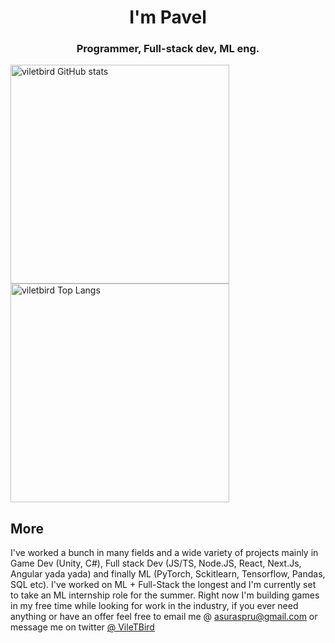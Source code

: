 <h1 align="center">I'm Pavel</h1>
<h3 align="center">Programmer, Full-stack dev, ML eng. </h3>

<p align='left'>
<img src="https://github-readme-stats.vercel.app/api?username=viletbird&show_icons=true&show=reviews,discussions_started,discussions_answered,prs_merged,prs_merged_percentage" alt="viletbird GitHub stats" height="350" />
<img src="https://github-readme-stats.vercel.app/api/top-langs/?username=viletbird&show_icons=true&layout=pie" alt="viletbird Top Langs" height="350" />
</p>

## More

I've worked a bunch in many fields and a wide variety of projects mainly in Game Dev (Unity, C#), Full stack Dev (JS/TS, Node.JS, React, Next.Js, Angular yada yada) and finally ML (PyTorch, Sckitlearn, Tensorflow, Pandas, SQL etc). I've worked on ML + Full-Stack the longest and I'm currently set to take an ML internship role for the summer. Right now I'm building games in my free time while looking for work in the industry, if you ever need anything or have an offer feel free to email me @ asuraspru@gmail.com or message me on twitter <a href="https://twitter.com/viletbird" target="_blank" alt="Twitter">@ VileTBird</a>
